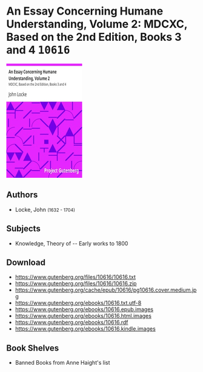 # An Essay Concerning Humane Understanding, Volume 2: MDCXC, Based on the 2nd Edition, Books 3 and 4 <kbd>10616</kbd>

![](./cover.medium.jpg "")

## Authors


 - Locke, John <small>(1632 - 1704)</small>

## Subjects


 - Knowledge, Theory of -- Early works to 1800

## Download


 - https://www.gutenberg.org/files/10616/10616.txt
 - https://www.gutenberg.org/files/10616/10616.zip
 - https://www.gutenberg.org/cache/epub/10616/pg10616.cover.medium.jpg
 - https://www.gutenberg.org/ebooks/10616.txt.utf-8
 - https://www.gutenberg.org/ebooks/10616.epub.images
 - https://www.gutenberg.org/ebooks/10616.html.images
 - https://www.gutenberg.org/ebooks/10616.rdf
 - https://www.gutenberg.org/ebooks/10616.kindle.images

## Book Shelves


 - Banned Books from Anne Haight's list
